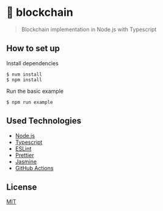# :link: blockchain

> Blockchain implementation in Node.js with Typescript

## How to set up

Install dependencies

```
$ nvm install
$ npm install
```

Run the basic example

```
$ npm run example
```

## Used Technologies

- [Node.js](https://nodejs.org/)
- [Typescript](https://www.typescriptlang.org/)
- [ESLint](https://eslint.org/)
- [Prettier](https://prettier.io/)
- [Jasmine](https://jasmine.github.io/)
- [GitHub Actions](https://github.com/features/actions)

## License

[MIT](./LICENSE)
